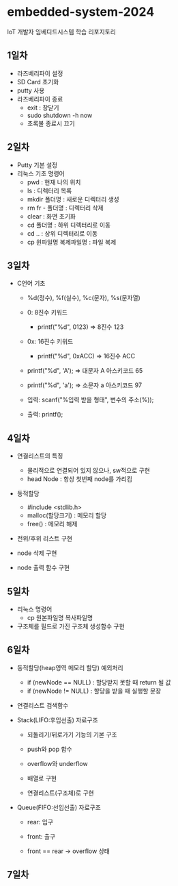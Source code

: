 # embedded-system-2024
IoT 개발자 임베디드시스템 학습 리포지토리

## 1일차
- 라즈베리파이 설정
- SD Card 초기화
- putty 사용
- 라즈베리파이 종료
	- exit : 창닫기
	- sudo shutdown -h now
	- 초록불 종료시 끄기

## 2일차
- Putty 기본 설정
- 리눅스 기초 명령어
	- pwd : 현재 나의 위치
	- ls : 디렉터리 목록
	- mkdir 폴더명 : 새로운 디렉터리 생성
	- rm fr - 폴더명 : 디렉터리 삭제
	- clear : 화면 초기화
	- cd 폴더명 : 하위 디렉터리로 이동
	- cd .. : 상위 디렉터리로 이동
	- cp 원파일명 복제파일명 : 파일 복제

## 3일차
- C언어 기초
	- %d(정수), %f(실수), %c(문자), %s(문자열)
	
	- 0: 8진수 키워드
		- printf("%d", 0123) => 8진수 123
	- 0x: 16진수 키워드
		- printf("%d", 0xACC) => 16진수 ACC
	
	- printf("%d", 'A'); => 대문자 A 아스키코드 65
	- printf("%d", 'a'); => 소문자 a 아스키코드 97
	
	- 입력: scanf("%입력 받을 형태", 변수의 주소(%));
	- 출력: printf();

## 4일차
- 연결리스트의 특징
	- 물리적으로 연결되어 있지 않으나, sw적으로 구현
	- head Node : 항상 첫번째 node를 가리킴

- 동적할당
	- #include <stdlib.h>
	- malloc(할당크기) : 메모리 할당
	- free() : 메모리 해제

- 전위/후위 리스트 구현
- node 삭제 구현
- node 출력 함수 구현

## 5일차
- 리눅스 명령어
	- cp 원본파일명 복사파일명
- 구조체를 필드로 가진 구조체 생성함수 구현

## 6일차
- 동적할당(heap영역 메모리 할당) 예외처리
	- if (newNode == NULL) : 할당받지 못할 때 return 될 값
	- if (newNode != NULL) : 할당을 받을 때 실행할 문장
- 연결리스트 검색함수

- Stack(LIFO:후입선출) 자료구조
	- 되돌리기/뒤로가기 기능의 기본 구조
	- push와 pop 함수
	- overflow와 underflow
	
	- 배열로 구현
	- 연결리스트(구조체)로 구현

- Queue(FIFO:선입선출) 자료구조
	- rear: 입구
	- front: 출구
	
	- front == rear -> overflow 상태
	

## 7일차
